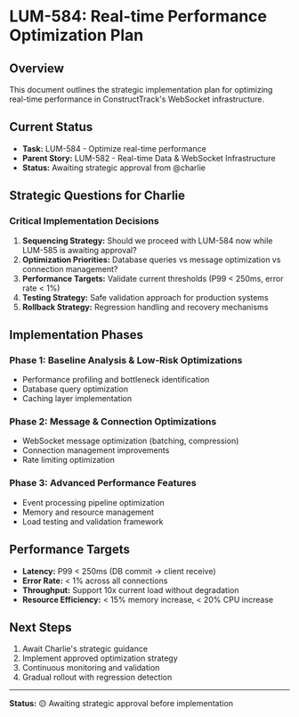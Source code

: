 # LUM-584: Real-time Performance Optimization Plan

## Overview

This document outlines the strategic implementation plan for optimizing real-time performance in
ConstructTrack's WebSocket infrastructure.

## Current Status

- **Task:** LUM-584 - Optimize real-time performance
- **Parent Story:** LUM-582 - Real-time Data & WebSocket Infrastructure
- **Status:** Awaiting strategic approval from @charlie

## Strategic Questions for Charlie

### Critical Implementation Decisions

1. **Sequencing Strategy:** Should we proceed with LUM-584 now while LUM-585 is awaiting approval?
2. **Optimization Priorities:** Database queries vs message optimization vs connection management?
3. **Performance Targets:** Validate current thresholds (P99 < 250ms, error rate < 1%)
4. **Testing Strategy:** Safe validation approach for production systems
5. **Rollback Strategy:** Regression handling and recovery mechanisms

## Implementation Phases

### Phase 1: Baseline Analysis & Low-Risk Optimizations

- Performance profiling and bottleneck identification
- Database query optimization
- Caching layer implementation

### Phase 2: Message & Connection Optimizations

- WebSocket message optimization (batching, compression)
- Connection management improvements
- Rate limiting optimization

### Phase 3: Advanced Performance Features

- Event processing pipeline optimization
- Memory and resource management
- Load testing and validation framework

## Performance Targets

- **Latency:** P99 < 250ms (DB commit → client receive)
- **Error Rate:** < 1% across all connections
- **Throughput:** Support 10x current load without degradation
- **Resource Efficiency:** < 15% memory increase, < 20% CPU increase

## Next Steps

1. Await Charlie's strategic guidance
2. Implement approved optimization strategy
3. Continuous monitoring and validation
4. Gradual rollout with regression detection

---

**Status:** 🟡 Awaiting strategic approval before implementation
